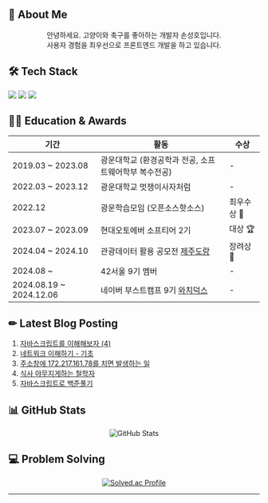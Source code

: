 ## 👋 About Me

<div align="center">
  안녕하세요. 고양이와 축구를 좋아하는 개발자 손성호입니다.
  <br/>
  사용자 경험을 최우선으로 프론트엔드 개발을 하고 있습니다.
</div>


## 🛠 Tech Stack
<div>
 <img src="https://img.shields.io/badge/JavaScript-F7DF1E?style=for-the-badge&logo=JavaScript&logoColor=white">
 <img src="https://img.shields.io/badge/typescript-3178C6?style=for-the-badge&logo=Typescript&logoColor=white">
 <img src="https://img.shields.io/badge/React-61DAFB?style=for-the-badge&logo=React&logoColor=white">
</div>

## 🏃‍♂️ Education & Awards

| 기간 | 활동 | 수상 |
|------|------|------|
| 2019.03 ~ 2023.08 | 광운대학교 (환경공학과 전공, 소프트웨어학부 복수전공) | - |
| 2022.03 ~ 2023.12 | 광운대학교 멋쟁이사자처럼 | - |
| 2022.12 | 광운학습모임 (오픈소스핫소스) | 최우수상 🏅 |
| 2023.07 ~ 2023.09 | 현대오토에버 소프티어 2기 | 대상 🏆 |
| 2024.04 ~ 2024.10 | 관광데이터 활용 공모전 [제주도랑](https://github.com/Jeju-Dorang/Frontend) | 장려상 🥉 |
| 2024.08 ~ | 42서울 9기 멤버 | - |
| 2024.08.19 ~ 2024.12.06 | 네이버 부스트캠프 9기 [와치덕스](https://github.com/boostcampwm-2024/web35-watchducks) | - |

## ✏ Latest Blog Posting

<!-- LATEST_POSTS -->

1. <a href="https://velog.io/@shson1217/%EC%9E%90%EB%B0%94%EC%8A%A4%ED%81%AC%EB%A6%BD%ED%8A%B8%EB%A5%BC-%EC%9D%B4%ED%95%B4%ED%95%B4%EB%B3%B4%EC%9E%90-4" target="_blank">자바스크립트를 이해해보자 (4)</a>
2. <a href="https://velog.io/@shson1217/%EB%84%A4%ED%8A%B8%EC%9B%8C%ED%81%AC-%EC%9D%B4%ED%95%B4%ED%95%98%EA%B8%B0-%EA%B8%B0%EC%B4%88" target="_blank">네트워크 이해하기 - 기초</a>
3. <a href="https://velog.io/@shson1217/%EC%A3%BC%EC%86%8C%EC%B0%BD%EC%97%90-172.217.161.78%EB%A5%BC-%EC%B9%98%EB%A9%B4-%EB%B0%9C%EC%83%9D%ED%95%98%EB%8A%94-%EC%9D%BC" target="_blank">주소창에 172.217.161.78를 치면 발생하는 일</a>
4. <a href="https://velog.io/@shson1217/%EC%8B%9D%EC%82%AC-%EC%95%BC%EB%AC%B4%EC%A7%80%EA%B2%8C%ED%95%98%EB%8A%94-%EC%B2%A0%ED%95%99%EC%9E%90" target="_blank">식사 야무지게하는 철학자</a>
5. <a href="https://velog.io/@shson1217/%EC%9E%90%EB%B0%94%EC%8A%A4%ED%81%AC%EB%A6%BD%ED%8A%B8%EB%A1%9C-%EB%B0%B1%EC%A4%80%ED%92%80%EA%B8%B0" target="_blank">자바스크립트로 백준풀기</a>

<!-- LATEST_POSTS_END -->

## 📊 GitHub Stats
<div align="center">
 <img src="https://github-readme-stats.vercel.app/api?username=Hosung99&show_icons=true&theme=radical" alt="GitHub Stats" />
</div>

## 💻 Problem Solving
<div align="center">
 
[![Solved.ac Profile](http://mazassumnida.wtf/api/v2/generate_badge?boj=dooduji)](https://solved.ac/dooduji/)

</div>

---
